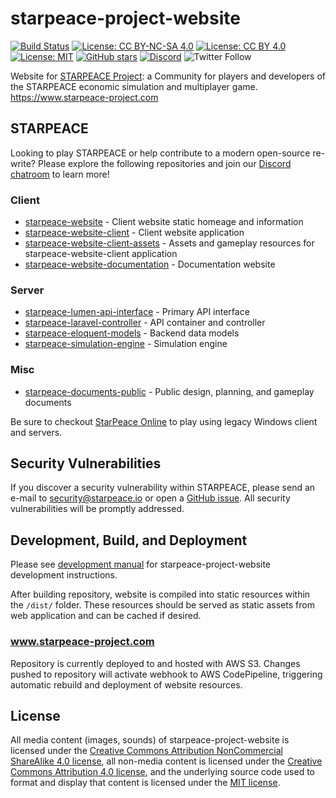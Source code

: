 # starpeace-project-website
[![Build Status](https://travis-ci.org/starpeace-project/starpeace-project-website.svg)](https://travis-ci.org/starpeace-project/starpeace-project-website)
[![License: CC BY-NC-SA 4.0](https://img.shields.io/badge/License-CC%20BY--NC--SA%204.0-lightgrey.svg)](https://creativecommons.org/licenses/by-nc-sa/4.0/)
[![License: CC BY 4.0](https://img.shields.io/badge/License-CC%20BY%204.0-lightgrey.svg)](https://creativecommons.org/licenses/by/4.0/)
[![License: MIT](https://img.shields.io/badge/License-MIT-yellow.svg)](https://opensource.org/licenses/MIT)
[![GitHub stars](https://img.shields.io/github/stars/starpeace-project/starpeace-project-website.svg)](https://github.com/starpeace-project/starpeace-project-website/stargazers)
[![Discord](https://img.shields.io/discord/449310464321650703.svg)](https://discord.gg/TF9Bmsj)
![Twitter Follow](https://img.shields.io/twitter/follow/starpeace_io.svg?style=social&label=Follow)

Website for [STARPEACE Project](https://www.starpeace-project.com): a Community for players and developers of the STARPEACE economic simulation and multiplayer game. https://www.starpeace-project.com

## STARPEACE

Looking to play STARPEACE or help contribute to a modern open-source re-write? Please explore the following repositories and join our [Discord chatroom](https://discord.gg/TF9Bmsj) to learn more!

### Client
* [starpeace-website](https://github.com/starpeace-project/starpeace-website) - Client website static homeage and information
* [starpeace-website-client](https://github.com/starpeace-project/starpeace-website-client) - Client website application
* [starpeace-website-client-assets](https://github.com/starpeace-project/starpeace-website-client-assets) - Assets and gameplay resources for starpeace-website-client application
* [starpeace-website-documentation](https://github.com/starpeace-project/starpeace-website-documentation) - Documentation website

### Server
* [starpeace-lumen-api-interface](https://github.com/starpeace-project/starpeace-lumen-api-interface) - Primary API interface
* [starpeace-laravel-controller](https://github.com/starpeace-project/starpeace-laravel-controller) - API container and controller
* [starpeace-eloquent-models](https://github.com/starpeace-project/starpeace-eloquent-models) - Backend data models
* [starpeace-simulation-engine](https://github.com/starpeace-project/starpeace-simulation-engine) - Simulation engine

### Misc
* [starpeace-documents-public](https://github.com/starpeace-project/starpeace-documents-public) - Public design, planning, and gameplay documents

Be sure to checkout [StarPeace Online](https://www.starpeaceonline.com) to play using legacy Windows client and servers.

## Security Vulnerabilities

If you discover a security vulnerability within STARPEACE, please send an e-mail to security@starpeace.io or open a [GitHub issue](https://github.com/starpeace-project/starpeace-project-website/issues). All security vulnerabilities will be promptly addressed.

## Development, Build, and Deployment

Please see [development manual](./DEVELOPMENT.md) for starpeace-project-website development instructions.

After building repository, website is compiled into static resources within the ```/dist/``` folder. These resources should be served as static assets from web application and can be cached if desired.

### www.starpeace-project.com

Repository is currently deployed to and hosted with AWS S3. Changes pushed to repository will activate webhook to AWS CodePipeline, triggering automatic rebuild and deployment of website resources.

## License

All media content (images, sounds) of starpeace-project-website is licensed under the [Creative Commons Attribution NonCommercial ShareAlike 4.0 license](https://creativecommons.org/licenses/by-nc-sa/4.0), all non-media content is licensed under the [Creative Commons Attribution 4.0 license](https://creativecommons.org/licenses/by/4.0), and the underlying source code used to format and display that content is licensed under the [MIT license](https://opensource.org/licenses/mit-license.php).
